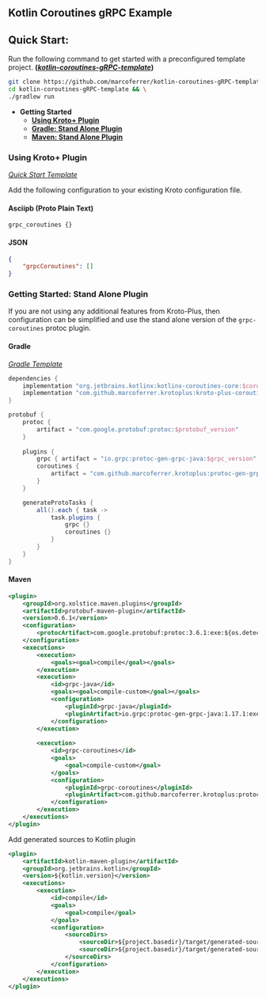 ## Kotlin Coroutines gRPC Example


## Quick Start: 
Run the following command to get started with a preconfigured template project. **(_[kotlin-coroutines-gRPC-template](https://github.com/marcoferrer/kotlin-coroutines-gRPC-template)_)**
```bash
git clone https://github.com/marcoferrer/kotlin-coroutines-gRPC-template && \
cd kotlin-coroutines-gRPC-template && \
./gradlew run 
```
* **Getting Started**
  * **[Using Kroto+ Plugin](https://github.com/marcoferrer/kroto-plus/tree/master/example-grpc-client-server#using-kroto-plugin)**
  * **[Gradle: Stand Alone Plugin](https://github.com/marcoferrer/kroto-plus/tree/master/example-grpc-client-server#gradle)**
  * **[Maven: Stand Alone Plugin](https://github.com/marcoferrer/kroto-plus/tree/master/example-grpc-client-server#maven)**

### Using Kroto+ Plugin
_[Quick Start Template](https://github.com/marcoferrer/kotlin-coroutines-gRPC-template/tree/kroto-plus-template)_

Add the following configuration to your existing Kroto configuration file.

#### Asciipb (Proto Plain Text)
```asciipb
grpc_coroutines {}
```
#### JSON
```json
{
    "grpcCoroutines": []
}
```


### Getting Started: Stand Alone Plugin
If you are not using any additional features from Kroto-Plus, then configuration can be simplified and use the stand alone version of the ```grpc-coroutines``` protoc plugin.

#### Gradle 
_[Gradle Template](https://github.com/marcoferrer/kotlin-coroutines-gRPC-template)_
```groovy
dependencies {
    implementation "org.jetbrains.kotlinx:kotlinx-coroutines-core:$coroutines_version"
    implementation "com.github.marcoferrer.krotoplus:kroto-plus-coroutines:$krotoplus_version"
}

protobuf {
    protoc { 
        artifact = "com.google.protobuf:protoc:$protobuf_version"
    }
    
    plugins {
        grpc { artifact = "io.grpc:protoc-gen-grpc-java:$grpc_version" }
        coroutines {
            artifact = "com.github.marcoferrer.krotoplus:protoc-gen-grpc-coroutines:$krotoplus_version:jvm8@jar"
        }
    }

    generateProtoTasks {
        all().each { task ->
            task.plugins {
                grpc {}
                coroutines {}
            }
        }
    }
}
```
#### Maven
```xml
<plugin>
    <groupId>org.xolstice.maven.plugins</groupId>
    <artifactId>protobuf-maven-plugin</artifactId>
    <version>0.6.1</version>
    <configuration>
        <protocArtifact>com.google.protobuf:protoc:3.6.1:exe:${os.detected.classifier}</protocArtifact>
    </configuration>
    <executions>
        <execution>
            <goals><goal>compile</goal></goals>
        </execution>
        <execution>
            <id>grpc-java</id>
            <goals><goal>compile-custom</goal></goals>
            <configuration>
                <pluginId>grpc-java</pluginId>
                <pluginArtifact>io.grpc:protoc-gen-grpc-java:1.17.1:exe:${os.detected.classifier}</pluginArtifact>
            </configuration>
        </execution>
       
        <execution>
            <id>grpc-coroutines</id>
            <goals>
                <goal>compile-custom</goal>
            </goals>
            <configuration>
                <pluginId>grpc-coroutines</pluginId>
                <pluginArtifact>com.github.marcoferrer.krotoplus:protoc-gen-grpc-coroutines:0.3.1-RC2:jar:jvm8</pluginArtifact>
            </configuration>
        </execution>
    </executions>
</plugin>

```
Add generated sources to Kotlin plugin
```xml
<plugin>
    <artifactId>kotlin-maven-plugin</artifactId>
    <groupId>org.jetbrains.kotlin</groupId>
    <version>${kotlin.version}</version>
    <executions>
        <execution>
            <id>compile</id>
            <goals>
                <goal>compile</goal>
            </goals>
            <configuration>
                <sourceDirs>
                    <sourceDir>${project.basedir}/target/generated-sources/protobuf/grpc-java</sourceDir>
                    <sourceDir>${project.basedir}/target/generated-sources/protobuf/grpc-coroutines</sourceDir>
                </sourceDirs>
            </configuration>
        </execution>
    </executions>
</plugin>
```
